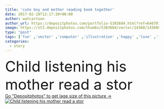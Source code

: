 ```yaml
---
title: 'cute boy and mother reading book together'
date: 2017-02-28T12:17:20+00:00
author: watcartoon
author_url: https://depositphotos.com/portfolio-5383684.html?ref=64678756
image: https://st3.depositphotos.com/thumbs/5383684/vector/14360/143608379/api_thumb_450.jpg?forcejpeg=true
type: "post"
tags: ['fun' ,'vector' ,'computer' ,'illustration' ,'happy' ,'love' ,'female' ,'young' ,'happiness' ,'cheerful' ,'cute' ,'child' ,'family' ,'boy' ,'cartoon' ,'childhood' ,'kid' ,'expression' ,'concept' ,'read' ,'information' ,'joyful' ,'together' ,'elementary' ,'book' ,'education' ,'studying' ,'tranquility' ,'learn' ,'library' ,'textbook' ,'listen' ,'study' ,'history' ,'son' ,'enjoy' ,'student' ,'lesson' ,'mother' ,'parent' ,'sister' ,'sofa' ,'knowledge' ,'mom' ,'story' ,'teach' ,'educate' ,'storytelling' ,'motherhood' ]
categories: 
  - story
---
```

<div aling="center">
            <font size="60"> Child listening his mother read a stor</font>   
</div>
<div>
    <a href='https://st3.depositphotos.com/thumbs/5383684/vector/14360/143608379/api_thumb_450.jpg?forcejpeg=true?ref=64678756' target=_blank > Go "Depositphotos" to get lage size of this picture ->
        <img href='https://st3.depositphotos.com/thumbs/5383684/vector/14360/143608379/api_thumb_450.jpg?forcejpeg=true?ref=64678756' src='https://st3.depositphotos.com/5383684/14360/v/950/depositphotos_143608379-stock-illustration-cute-boy-and-mother-reading.jpg?forcejpeg=true' alt='Child listening his mother read a stor' >
    </a>
</div>
